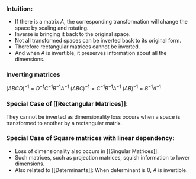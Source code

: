 ### Intuition:
- If there is a matrix $A$, the corresponding transformation will change the space by scaling and rotating. 
- Inverse is bringing it back to the original space.
- Not all transformed spaces can be inverted back to its original form. 
- Therefore rectangular matrices cannot be inverted. 
- And when $A$ is invertible, it preserves information about all the dimensions.

### Inverting matrices
$(ABCD)^{-1} = D^{-1}C^{-1}B^{-1}A^{-1}$
$(ABC)^{-1} = C^{-1}B^{-1}A^{-1}$
$(AB)^{-1}=B^{-1}A^{-1}$

### Special Case of [[Rectangular Matrices]]:
They cannot be inverted as dimensionality loss occurs when a space is transformed to another by a rectangular matrix. 

### Special Case of Square matrices with linear dependency:
- Loss of dimensionality also occurs in [[Singular Matrices]].
- Such matrices, such as projection matrices, squish information to lower dimensions. 
- Also related to [[Determinants]]: When determinant is 0, $A$ is invertible. 

